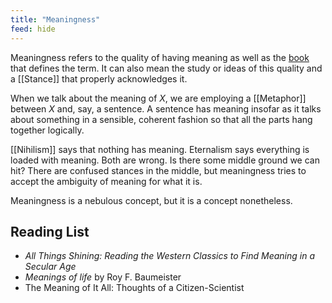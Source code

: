 ```yaml
---
title: "Meaningness"
feed: hide
---
```


Meaningness refers to the quality of having meaning as well as the [book](https://meaningness.com/) that defines the term. It can also mean the study or ideas of this quality and a [[Stance]] that properly acknowledges it. 

When we talk about the meaning of _X_, we are employing a [[Metaphor]] between _X_ and, say, a sentence. A sentence has meaning insofar as it talks about something in a sensible, coherent fashion so that all the parts hang together logically.

[[Nihilism]] says that nothing has meaning. Eternalism says everything is loaded with meaning. Both are wrong. Is there some middle ground we can hit? There are confused stances in the middle, but meaningness tries to accept the ambiguity of meaning for what it is. 

Meaningness is a nebulous concept, but it is a concept nonetheless. 

## Reading List

* _All Things Shining: Reading the Western Classics to Find Meaning in a Secular Age_
* _Meanings of life_ by Roy F. Baumeister
* The Meaning of It All: Thoughts of a Citizen-Scientist